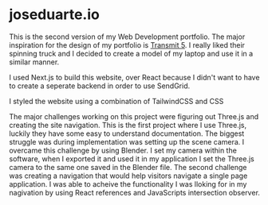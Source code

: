 # joseduarte.io

This is the second version of my Web Development portfolio. The major inspiration for the design of my portfolio is [Transmit 5](https://panic.com/transmit/). I really liked their spinning truck and I decided to create a model of my laptop and use it in a similar manner.

I used Next.js to build this website, over React because I didn't want to have to create a seperate backend in order to use SendGrid.

I styled the website using a combination of TailwindCSS and CSS

The major challenges working on this project were figuring out Three.js and creating the site navigation. This is the first project where I use Three.js, luckily they have some easy to understand documentation. The biggest struggle was during implementation was setting up the scene camera. I overcame this challenge by using Blender. I set my camera within the software, when I exported it and used it in my application I set the Three.js camera to the same one saved in the Blender file. The second challenge was creating a navigation that would help visitors navigate a single page application. I was able to acheive the functionality I was lloking for in my nagivation by using React references and JavaScripts intersection observer.
